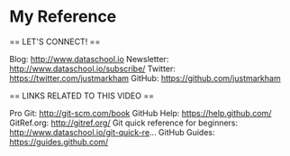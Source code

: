 # My Reference


== LET'S CONNECT! ==

Blog: http://www.dataschool.io
Newsletter: http://www.dataschool.io/subscribe/
Twitter: https://twitter.com/justmarkham
GitHub: https://github.com/justmarkham

== LINKS RELATED TO THIS VIDEO ==

Pro Git: http://git-scm.com/book
GitHub Help: https://help.github.com/
GitRef.org: http://gitref.org/
Git quick reference for beginners: http://www.dataschool.io/git-quick-re...
GitHub Guides: https://guides.github.com/
